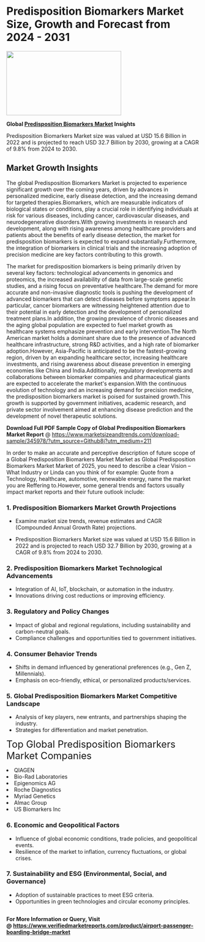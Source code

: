 <H1>Predisposition Biomarkers Market Size, Growth and Forecast from 2024 - 2031</H1><img class="aligncenter size-medium wp-image-584254" src="https://thirdeyenews.in/wp-content/uploads/2024/09/Global-Market-Research-300x168.jpeg" alt="" width="300" height="168" /><p><strong>Global&nbsp;<a href="https://www.marketsizeandtrends.com/download-sample/345978/?utm_source=Github8j?utm_medium=211">Predisposition Biomarkers Market</a> Insights</strong></p><p>Predisposition Biomarkers Market size was valued at USD 15.6 Billion in 2022 and is projected to reach USD 32.7 Billion by 2030, growing at a CAGR of 9.8% from 2024 to 2030.</p><p><h2>Market Growth Insights</h2> <p>The global Predisposition Biomarkers Market is projected to experience significant growth over the coming years, driven by advances in personalized medicine, early disease detection, and the increasing demand for targeted therapies.Biomarkers, which are measurable indicators of biological states or conditions, play a crucial role in identifying individuals at risk for various diseases, including cancer, cardiovascular diseases, and neurodegenerative disorders.With growing investments in research and development, along with rising awareness among healthcare providers and patients about the benefits of early disease detection, the market for predisposition biomarkers is expected to expand substantially.Furthermore, the integration of biomarkers in clinical trials and the increasing adoption of precision medicine are key factors contributing to this growth.</p> <p>The market for predisposition biomarkers is being primarily driven by several key factors: technological advancements in genomics and proteomics, the increased availability of data from large-scale genetic studies, and a rising focus on preventative healthcare.The demand for more accurate and non-invasive diagnostic tools is pushing the development of advanced biomarkers that can detect diseases before symptoms appear.In particular, cancer biomarkers are witnessing heightened attention due to their potential in early detection and the development of personalized treatment plans.In addition, the growing prevalence of chronic diseases and the aging global population are expected to fuel market growth as healthcare systems emphasize prevention and early intervention.The North American market holds a dominant share due to the presence of advanced healthcare infrastructure, strong R&D activities, and a high rate of biomarker adoption.However, Asia-Pacific is anticipated to be the fastest-growing region, driven by an expanding healthcare sector, increasing healthcare investments, and rising awareness about disease prevention in emerging economies like China and India.Additionally, regulatory developments and collaborations between biomarker companies and pharmaceutical giants are expected to accelerate the market's expansion.With the continuous evolution of technology and an increasing demand for precision medicine, the predisposition biomarkers market is poised for sustained growth.This growth is supported by government initiatives, academic research, and private sector involvement aimed at enhancing disease prediction and the development of novel therapeutic solutions.</p><p><span class=""><strong>Download Full PDF Sample Copy of Global Predisposition Biomarkers Market Report</strong> @ <a href="https://www.marketsizeandtrends.com/download-sample/345978/?utm_source=Github8j?utm_medium=211" target="_blank">https://www.marketsizeandtrends.com/download-sample/345978/?utm_source=Github8j?utm_medium=211</a></span></p><p>In order to make an accurate and perceptive description of future scope of a Global&nbsp;Predisposition Biomarkers Market Market as Global&nbsp;Predisposition Biomarkers Market Market of 2025, you need to describe a clear Vision &ndash; What Industry or Linda can you think of for example: Quote from a Technology, healthcare, automotive, renewable energy, name the market you are Reffering to.However, some general trends and factors usually impact market reports and their future outlook include:</p><h3>1.&nbsp;<strong>Predisposition Biomarkers Market Growth Projections</strong></h3><ul><li>Examine market size trends, revenue estimates and CAGR (Compounded Annual Growth Rate) projections.</li><li><p>Predisposition Biomarkers Market size was valued at USD 15.6 Billion in 2022 and is projected to reach USD 32.7 Billion by 2030, growing at a CAGR of 9.8% from 2024 to 2030.</p></li></ul><h3>2.&nbsp;<strong>Predisposition Biomarkers Market Technological Advancements</strong></h3><ul><li>Integration of AI, IoT, blockchain, or automation in the industry.</li><li>Innovations driving cost reductions or improving efficiency.</li></ul><h3>3.&nbsp;<strong>Regulatory and Policy Changes</strong></h3><ul><li>Impact of global and regional regulations, including sustainability and carbon-neutral goals.</li><li>Compliance challenges and opportunities tied to government initiatives.</li></ul><h3>4.&nbsp;<strong>Consumer Behavior Trends</strong></h3><ul><li>Shifts in demand influenced by generational preferences (e.g., Gen Z, Millennials).</li><li>Emphasis on eco-friendly, ethical, or personalized products/services.</li></ul><h3>5.&nbsp;<strong>Global Predisposition Biomarkers Market Competitive Landscape</strong></h3><ul><li>Analysis of key players, new entrants, and partnerships shaping the industry.</li><li>Strategies for differentiation and market penetration.</li></ul><p data-pm-slice="1 1 []"><span style="color: inherit; font-family: inherit; font-size: 25px;">Top Global Predisposition Biomarkers Market Companies</span></p><div class="" data-test-id=""><p><li>QIAGEN</li><li> Bio-Rad Laboratories</li><li> Epigenomics AG</li><li> Roche Diagnostics</li><li> Myriad Genetics</li><li> Almac Group</li><li> US Biomarkers Inc</li></p></div><h3>6.&nbsp;<strong>Economic and Geopolitical Factors</strong></h3><ul><li>Influence of global economic conditions, trade policies, and geopolitical events.</li><li>Resilience of the market to inflation, currency fluctuations, or global crises.</li></ul><h3>7.&nbsp;<strong>Sustainability and ESG (Environmental, Social, and Governance)</strong></h3><ul><li>Adoption of sustainable practices to meet ESG criteria.</li><li>Opportunities in green technologies and circular economy principles.</li></ul><h2><strong style="font-size: 14px;">For More Information or Query, Visit @&nbsp;</strong><a style="background-color: #ffffff; font-size: 14px;" href="https://www.marketsizeandtrends.com/report/predisposition-biomarkers-market/" target="_blank">https://www.verifiedmarketreports.com/product/airport-passenger-boarding-bridge-market</a></h2>
